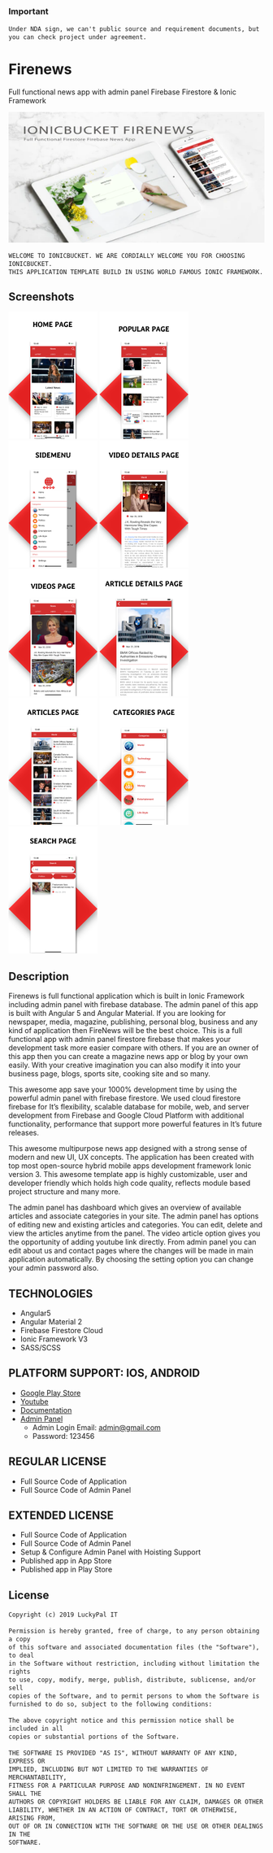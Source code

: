 ### Important
```
Under NDA sign, we can't public source and requirement documents, but you can check project under agreement.
```

# Firenews
Full functional news app with admin panel Firebase Firestore & Ionic Framework

<img src="logo.webp">

```
WELCOME TO IONICBUCKET. WE ARE CORDIALLY WELCOME YOU FOR CHOOSING IONICBUCKET.
THIS APPLICATION TEMPLATE BUILD IN USING WORLD FAMOUS IONIC FRAMEWORK.
```

## Screenshots
<img src="screenshots/0.png" width="175" height="250">
<img src="screenshots/1.png" width="175" height="250">
<img src="screenshots/2.png" width="175" height="250">
<img src="screenshots/3.png" width="175" height="250">
<img src="screenshots/4.png" width="175" height="250">
<img src="screenshots/5.png" width="175" height="250">
<img src="screenshots/6.png" width="175" height="250">
<img src="screenshots/7.png" width="175" height="250">
<img src="screenshots/8.png" width="175" height="250">


## Description
Firenews is full functional application which is built in Ionic Framework including admin panel with firebase database. The admin panel of this app is built with Angular 5 and Angular Material. If you are looking for newspaper, media, magazine, publishing, personal blog, business and any kind of application then FireNews will be the best choice. This is a full functional app with admin panel firestore firebase that makes your development task more easier compare with others. If you are an owner of this app then you can create a magazine news app or blog by your own easily. With your creative imagination you can also modify it into your business page, blogs, sports site, cooking site and so many.

This awesome app save your 1000% development time by using the powerful admin panel with firebase firestore. We used cloud firestore firebase for It’s flexibility, scalable database for mobile, web, and server development from Firebase and Google Cloud Platform with additional functionality, performance that support more powerful features in It’s future releases.

This awesome multipurpose news app designed with a strong sense of modern and new UI, UX concepts. The application has been created with top most open-source hybrid mobile apps development framework Ionic version 3. This awesome template app is highly customizable, user and developer friendly which holds high code quality, reflects module based project structure and many more.

The admin panel has dashboard which gives an overview of available articles and associate categories in your site. The admin panel has options of editing new and existing articles and categories. You can edit, delete and view the articles anytime from the panel. The video article option gives you the opportunity of adding youtube link directly. From admin panel you can edit about us and contact pages where the changes will be made in main application automatically. By choosing the setting option you can change your admin password also.

## TECHNOLOGIES
- Angular5
- Angular Material 2
- Firebase Firestore Cloud
- Ionic Framework V3
- SASS/SCSS

## PLATFORM SUPPORT: IOS, ANDROID
- [Google Play Store](https://play.google.com/store/apps/details?id=com.ionicbucket.firenews&hl=en)
- [Youtube](https://www.youtube.com/watch?v=rTc69z-oYFQ)
- [Documentation](http://firenews.ionicbucket.com/)
- [Admin Panel](https://ionicbucket-newsapp.firebaseapp.com/)
    - Admin Login Email: admin@gmail.com
    - Password: 123456

## REGULAR LICENSE
- Full Source Code of Application
- Full Source Code of Admin Panel

## EXTENDED LICENSE
- Full Source Code of Application
- Full Source Code of Admin Panel
- Setup & Configure Admin Panel with Hoisting Support
- Published app in App Store
- Published app in Play Store

## License

```
Copyright (c) 2019 LuckyPal IT

Permission is hereby granted, free of charge, to any person obtaining a copy
of this software and associated documentation files (the "Software"), to deal
in the Software without restriction, including without limitation the rights
to use, copy, modify, merge, publish, distribute, sublicense, and/or sell
copies of the Software, and to permit persons to whom the Software is
furnished to do so, subject to the following conditions:

The above copyright notice and this permission notice shall be included in all
copies or substantial portions of the Software.

THE SOFTWARE IS PROVIDED "AS IS", WITHOUT WARRANTY OF ANY KIND, EXPRESS OR
IMPLIED, INCLUDING BUT NOT LIMITED TO THE WARRANTIES OF MERCHANTABILITY,
FITNESS FOR A PARTICULAR PURPOSE AND NONINFRINGEMENT. IN NO EVENT SHALL THE
AUTHORS OR COPYRIGHT HOLDERS BE LIABLE FOR ANY CLAIM, DAMAGES OR OTHER
LIABILITY, WHETHER IN AN ACTION OF CONTRACT, TORT OR OTHERWISE, ARISING FROM,
OUT OF OR IN CONNECTION WITH THE SOFTWARE OR THE USE OR OTHER DEALINGS IN THE
SOFTWARE.
```
